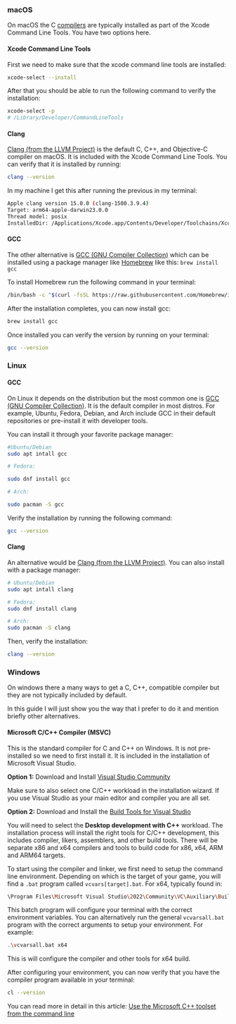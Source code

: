 ### macOS

On macOS the C [compilers](/guides/build-your-own-interpreter/what-are-compilers)
are typically installed as part of the Xcode Command Line Tools. You have two
options here.

#### Xcode Command Line Tools

First we need to make sure that the xcode command line tools are installed:

```bash
xcode-select --install
```

After that you should be able to run the following command to verify the
installation:

```bash
xcode-select -p
# /Library/Developer/CommandLineTools
```

#### Clang

[Clang (from the LLVM Project)](https://clang.llvm.org/) is the default C, C++, and Objective-C compiler on macOS. It is included with the Xcode Command Line Tools. You can verify that it is installed by running:

```bash
clang --version
```

In my machine I get this after running the previous in my terminal:

```bash
Apple clang version 15.0.0 (clang-1500.3.9.4)
Target: arm64-apple-darwin23.0.0
Thread model: posix
InstalledDir: /Applications/Xcode.app/Contents/Developer/Toolchains/XcodeDefault.xctoolchain/usr/bin
```

#### GCC

The other alternative is [GCC (GNU Compiler Collection)](https://gcc.gnu.org/)
which can be installed using a package manager like [Homebrew](https://brew.sh/)
like this: `brew install gcc`

To install Homebrew run the following command in your terminal:

```bash
/bin/bash -c "$(curl -fsSL https://raw.githubusercontent.com/Homebrew/install/HEAD/install.sh)"
```

After the installation completes, you can now install gcc:

```bash
brew install gcc
```

Once installed you can verify the version by running on your terminal:

```bash
gcc --version
```

### Linux

#### GCC

On Linux it depends on the distribution but the most common one is [GCC (GNU Compiler Collection)](https://gcc.gnu.org/). It is the default compiler in most distros. For example, Ubuntu, Fedora,
Debian, and Arch include GCC in their default repositories or pre-install it
with developer tools.

You can install it through your favorite package manager:

```bash
#Ubuntu/Debian
sudo apt intall gcc

# Fedora:

sudo dnf install gcc

# Arch:

sudo pacman -S gcc
```

Verify the installation by running the following command:

```bash
gcc --version
```

#### Clang

An alternative would be [Clang (from the LLVM Project)](https://clang.llvm.org/). You can also install with a package manager:

```bash
# Ubuntu/Debian
sudo apt intall clang

# Fedora:
sudo dnf install clang

# Arch:
sudo pacman -S clang
```

Then, verify the installation:

```bash
clang --version
```

### Windows

On windows there a many ways to get a C, C++, compatible compiler but they are
not typically included by default.

In this guide I will just show you the way that I prefer to do it and mention
briefly other alternatives.

#### Microsoft C/C++ Compiler (MSVC)

This is the standard compiler for C and C++ on Windows. It is not
pre-installed so we need to first install it. It is included in the
installation of Microsoft Visual Studio.

**Option 1:** Download and Install [Visual Studio Community](https://visualstudio.microsoft.com/downloads/)

Make sure to also select one C/C++ workload in the installation wizard. If you
use Visual Studio as your main editor and compiler you are all set.

**Option 2:** Download and Install the [Build Tools for Visual Studio](https://visualstudio.microsoft.com/downloads/#build-tools-for-visual-studio-2022)

You will need to select the **Desktop development with C++** workload. The
installation process will install the right tools for C/C++ development, this
includes compiler, likers, assemblers, and other build tools. There will be
separate x86 and x64 compilers and tools to build code for x86, x64, ARM and
ARM64 targets.

To start using the compiler and linker, we first need to setup the command
line environment. Depending on which is the target of your game, you will find
a `.bat` program called `vcvars[target].bat`. For x64, typically found in:

```bash
\Program Files\Microsoft Visual Studio\2022\Community\VC\Auxiliary\Build
```

This batch program will configure your terminal with the correct environment variables. You can alternatively run the general `vcvarsall.bat` program with the correct arguments to setup your environment. For example:

```bash
.\vcvarsall.bat x64
```

This is will configure the compiler and other tools for x64 build.

After configuring your environment, you can now verify that you have the
compiler program available in your terminal:

```bash
cl --version
```

You can read more in detail in this article:
[Use the Microsoft C++ toolset from the command line](https://learn.microsoft.com/en-us/cpp/build/building-on-the-command-line?view=msvc-170)

